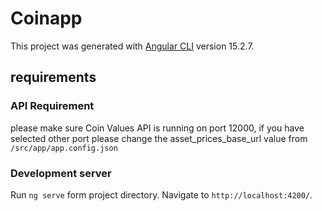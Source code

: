 # Coinapp

This project was generated with [Angular CLI](https://github.com/angular/angular-cli) version 15.2.7.

## requirements

### API Requirement
please make sure Coin Values API is running on port 12000, if you have selected other port please change the asset_prices_base_url value from
`/src/app/app.config.json`

### Development server
Run `ng serve` form project directory. Navigate to `http://localhost:4200/`.
